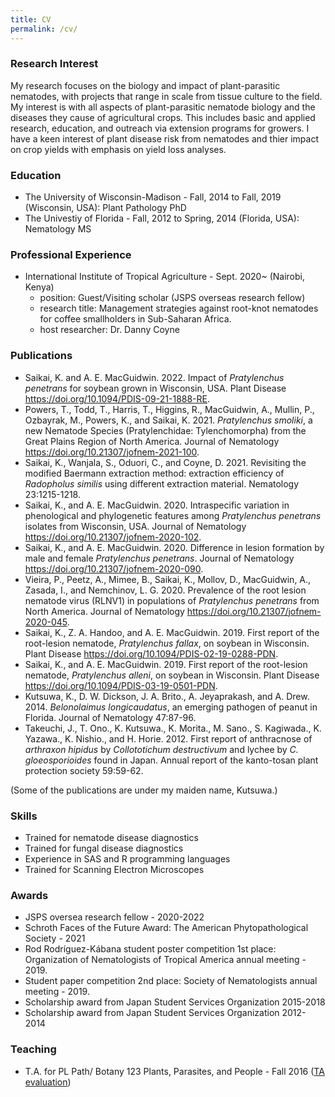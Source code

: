 ```yaml
---
title: CV
permalink: /cv/
--- 
```


### Research Interest
My research focuses on the biology and impact of plant-parasitic nematodes, with projects that range in scale from tissue culture to the field. My interest is with all aspects of plant-parasitic nematode biology and the diseases they cause of agricultural crops. This includes basic and applied research, education, and outreach via extension programs for growers. I have a keen interest of plant disease risk from nematodes and thier impact on crop yields with emphasis on yield loss analyses.


### Education 

* The University of Wisconsin-Madison - Fall, 2014 to Fall, 2019 (Wisconsin, USA): Plant Pathology PhD
* The Univestiy of Florida - Fall, 2012 to Spring, 2014 (Florida, USA): Nematology MS

### Professional Experience

* International Institute of Tropical Agriculture - Sept. 2020~ (Nairobi, Kenya)
  - position: Guest/Visiting scholar (JSPS overseas research fellow)
  - research title: Management strategies against root-knot nematodes for coffee smallholders in Sub-Saharan Africa.
  - host researcher: Dr. Danny Coyne


### Publications

* Saikai, K. and A. E. MacGuidwin. 2022. Impact of *Pratylenchus penetrans* for soybean grown in Wisconsin, USA. Plant Disease https://doi.org/10.1094/PDIS-09-21-1888-RE.
* Powers, T., Todd, T., Harris, T., Higgins, R., MacGuidwin, A., Mullin, P., Ozbayrak, M., Powers, K., and Saikai, K. 2021. *Pratylenchus smoliki*, a new Nematode Species (Pratylenchidae: Tylenchomorpha) from the Great Plains Region of North America. Journal of Nematology https://doi.org/10.21307/jofnem-2021-100.
* Saikai, K., Wanjala, S., Oduori, C., and Coyne, D. 2021. Revisiting the modified Baermann extraction method: extraction efficiency of *Radopholus similis* using different extraction material. Nematology 23:1215-1218.
* Saikai, K., and A. E. MacGuidwin. 2020. Intraspecific variation in phenological and phylogenetic features among *Pratylenchus penetrans* isolates from Wisconsin, USA. Journal of Nematology https://doi.org/10.21307/jofnem-2020-102.
* Saikai, K., and A. E. MacGuidwin. 2020. Difference in lesion formation by male and female *Pratylenchus penetrans*. Journal of Nematology https://doi.org/10.21307/jofnem-2020-090.
* Vieira, P., Peetz, A., Mimee, B., Saikai, K., Mollov, D., MacGuidwin, A., Zasada, I., and Nemchinov, L. G. 2020. Prevalence of the root lesion nematode virus (RLNV1) in populations of *Pratylenchus penetrans* from North America. Journal of Nematology https://doi.org/10.21307/jofnem-2020-045.
* Saikai, K., Z. A. Handoo, and A. E. MacGuidwin. 2019. First report of the root-lesion nematode, *Pratylenchus fallax*, on soybean in Wisconsin. Plant Disease https://doi.org/10.1094/PDIS-02-19-0288-PDN.
* Saikai, K., and A. E. MacGuidwin. 2019. First report of the root-lesion nematode, *Pratylenchus alleni*, on soybean in Wisconsin. Plant Disease https://doi.org/10.1094/PDIS-03-19-0501-PDN.
* Kutsuwa, K., D. W. Dickson, J. A. Brito., A. Jeyaprakash, and A. Drew. 2014.  *Belonolaimus longicaudatus*, an emerging pathogen of peanut in Florida. Journal of Nematology 47:87-96.  
* Takeuchi, J., T. Ono., K. Kutsuwa., K. Morita., M. Sano., S. Kagiwada., K. Yazawa., K. Nishio., and H. Horie. 2012. First report of anthracnose of *arthraxon hipidus* by *Collototichum destructivum* and lychee by *C. gloeosporioides* found in Japan. Annual report of the kanto-tosan plant protection society 59:59-62.

 (Some of the publications are under my maiden name, Kutsuwa.)


### Skills
* Trained for nematode disease diagnostics
* Trained for fungal disease diagnostics
* Experience in SAS and R programming languages
* Trained for Scanning Electron Microscopes


### Awards
* JSPS oversea research fellow - 2020-2022
* Schroth Faces of the Future Award: The American Phytopathological Society - 2021
* Rod Rodríguez-Kábana student poster competition 1st place: Organization of Nematologists of Tropical America annual meeting - 2019.
* Student paper competition 2nd place: Society of Nematologists annual meeting - 2019.
* Scholarship award from Japan Student Services Organization 2015-2018 
* Scholarship award from Japan Student Services Organization 2012-2014


### Teaching
* T.A. for PL Path/ Botany 123 Plants, Parasites, and People - Fall 2016
([TA evaluation](../files/PP123_evaluation_ksaikai.pdf))





